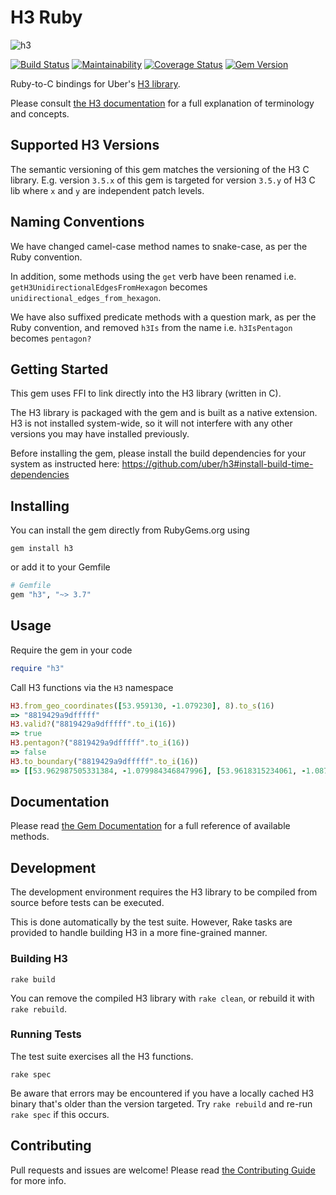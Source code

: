 # H3 Ruby

![h3](https://user-images.githubusercontent.com/98526/50283275-48177300-044d-11e9-8337-eba8d3cc88a2.png)

[![Build Status](https://travis-ci.org/StuartApp/h3_ruby.svg?branch=master)](https://travis-ci.org/StuartApp/h3_ruby)
[![Maintainability](https://api.codeclimate.com/v1/badges/74a47e7fa516588ab545/maintainability)](https://codeclimate.com/repos/5ca38395a86379029800281f/maintainability) [![Coverage Status](https://coveralls.io/repos/github/StuartApp/h3_ruby/badge.svg?branch=master)](https://coveralls.io/github/StuartApp/h3_ruby?branch=master) [![Gem Version](https://badge.fury.io/rb/h3.svg)](https://badge.fury.io/rb/h3)

Ruby-to-C bindings for Uber's [H3 library](https://uber.github.io/h3/).

Please consult [the H3 documentation](https://uber.github.io/h3/#/documentation/overview/introduction) for a full explanation of terminology and concepts.

## Supported H3 Versions

The semantic versioning of this gem matches the versioning of the H3 C library. E.g. version `3.5.x` of this gem is targeted for version `3.5.y` of H3 C lib where `x` and `y` are independent patch levels.

## Naming Conventions

We have changed camel-case method names to snake-case, as per the Ruby convention.

In addition, some methods using the `get` verb have been renamed i.e. `getH3UnidirectionalEdgesFromHexagon` becomes `unidirectional_edges_from_hexagon`.

We have also suffixed predicate methods with a question mark, as per the Ruby convention, and removed `h3Is` from the name i.e. `h3IsPentagon` becomes `pentagon?`

## Getting Started

This gem uses FFI to link directly into the H3 library (written in C).

The H3 library is packaged with the gem and is built as a native extension. H3 is not installed system-wide, so it will not interfere with any other versions you may have installed previously.

Before installing the gem, please install the build dependencies for your system as instructed here: https://github.com/uber/h3#install-build-time-dependencies

## Installing

You can install the gem directly from RubyGems.org using

    gem install h3

or add it to your Gemfile

```ruby
# Gemfile
gem "h3", "~> 3.7"
```

## Usage

Require the gem in your code

```ruby
require "h3"
```

Call H3 functions via the `H3` namespace

```ruby
H3.from_geo_coordinates([53.959130, -1.079230], 8).to_s(16)
=> "8819429a9dfffff"
H3.valid?("8819429a9dfffff".to_i(16))
=> true
H3.pentagon?("8819429a9dfffff".to_i(16))
=> false
H3.to_boundary("8819429a9dfffff".to_i(16))
=> [[53.962987505331384, -1.079984346847996], [53.9618315234061, -1.0870313428985856], [53.95744798515881, -1.0882421079017874], [53.95422067486053, -1.082406760751464], [53.955376670617454, -1.0753609232787642], [53.95975996282198, -1.074149274503605]]
```

## Documentation

Please read [the Gem Documentation](https://www.rubydoc.info/github/StuartApp/h3_ruby/H3) for a full reference of available methods.

## Development

The development environment requires the H3 library to be compiled from source before tests can be executed.

This is done automatically by the test suite. However, Rake tasks are provided to handle building H3 in a more fine-grained manner.

### Building H3

    rake build

You can remove the compiled H3 library with `rake clean`, or rebuild it with `rake rebuild`.

### Running Tests

The test suite exercises all the H3 functions.

    rake spec

Be aware that errors may be encountered if you have a locally cached H3 binary that's older than the version targeted. Try `rake rebuild` and re-run `rake spec` if this occurs.

## Contributing

Pull requests and issues are welcome! Please read [the Contributing Guide](./CONTRIBUTING.md) for more info.
